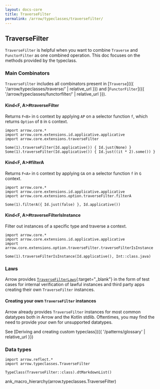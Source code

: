 ```yaml
---
layout: docs-core
title: TraverseFilter
permalink: /arrow/typeclasses/traversefilter/
---
```


## TraverseFilter




`TraverseFilter` is helpful when you want to combine `Traverse` and `FunctorFilter` as one combined operation.
This doc focuses on the methods provided by the typeclass.

### Main Combinators

`TraverseFilter` includes all combinators present in [`Traverse`]({{ '/arrow/typeclasses/traverse/' | relative_url }})
and [`FunctorFilter`]({{ '/arrow/typeclasses/functorfilter/' | relative_url }}).

#### Kind<F, A>#traverseFilter

Returns `F<B>` in `G` context by applying `AP` on a selector function `f`, which returns `Option` of `B` in `G` context.

```kotlin:ank
import arrow.core.*
import arrow.core.extensions.id.applicative.applicative
import arrow.core.extensions.traverseFilter

Some(1).traverseFilter(Id.applicative()) { Id.just(None) }
Some(1).traverseFilter(Id.applicative()) { Id.just((it * 2).some()) }
```

#### Kind<F, A>#filterA

Returns `F<A>` in `G` context by applying `GA` on a selector function `f` in `G` context.

```kotlin:ank
import arrow.core.*
import arrow.core.extensions.id.applicative.applicative
import arrow.core.extensions.option.traverseFilter.filterA

Some(1).filterA({ Id.just(false) }, Id.applicative())
```

#### Kind<F, A>#traverseFilterIsInstance

Filter out instances of a specific type and traverse a context.

```kotlin:ank
import arrow.core.*
import arrow.core.extensions.id.applicative.applicative
import arrow.core.extensions.option.traverseFilter.traverseFilterIsInstance

Some(1).traverseFilterIsInstance(Id.applicative(), Int::class.java)
```

### Laws

Arrow provides [`TraverseFilterLaws`][travers_filter_laws_source]{:target="_blank"} in the form of test cases for internal verification of lawful instances and third party apps creating their own `TraverseFilter` instances.

#### Creating your own `TraverseFilter` instances

Arrow already provides `TraverseFilter` instances for most common datatypes both in Arrow and the Kotlin stdlib.
Oftentimes, you may find the need to provide your own for unsupported datatypes.

See [Deriving and creating custom typeclass]({{ '/patterns/glossary' | relative_url }})

### Data types

```kotlin:ank:replace
import arrow.reflect.*
import arrow.typeclasses.TraverseFilter

TypeClass(TraverseFilter::class).dtMarkdownList()
```

ank_macro_hierarchy(arrow.typeclasses.TraverseFilter)

[travers_filter_laws_source]: https://github.com/arrow-kt/arrow-core/blob/master/arrow-core-test/src/main/kotlin/arrow/core/test/laws/TraverseFilterLaws.kt
